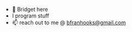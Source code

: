 - 👋 Bridget here
- I program stuff
- 📫 reach out to me @ bfranhooks@gmail.com

<!---
BridgetHooks116/BridgetHooks116 is a ✨ special ✨ repository because its `README.md` (this file) appears on your GitHub profile.
You can click the Preview link to take a look at your changes.
--->
